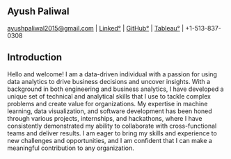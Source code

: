 ## Ayush Paliwal
ayushpaliwal2015@gmail.com | [Linked°](https://www.linkedin.com/in/ayush-paliwal-2015/) | [GitHub°](https://github.com/ayushpaliwal2015) | [Tableau°](https://public.tableau.com/app/profile/ayush5350) | +1-513-837-0308

## Introduction
Hello and welcome! I am a data-driven individual with a passion for using data analytics to drive business decisions and uncover insights. With a background in both engineering and business analytics, I have developed a unique set of technical and analytical skills that I use to tackle complex problems and create value for organizations. My expertise in machine learning, data visualization, and software development has been honed through various projects, internships, and hackathons, where I have consistently demonstrated my ability to collaborate with cross-functional teams and deliver results. I am eager to bring my skills and experience to new challenges and opportunities, and I am confident that I can make a meaningful contribution to any organization.
